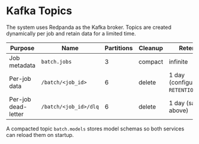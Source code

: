 # Kafka Topics

The system uses Redpanda as the Kafka broker. Topics are created dynamically per job and retain data for a limited time.

| Purpose | Name | Partitions | Cleanup | Retention |
|---------|------|-----------|---------|-----------|
| Job metadata | `batch.jobs` | 3 | compact | infinite |
| Per-job data | `/batch/<job_id>` | 6 | delete | 1 day (configurable via `RETENTION_HOURS`) |
| Per-job dead-letter | `/batch/<job_id>/dlq` | 6 | delete | 1 day (same as above) |

A compacted topic `batch.models` stores model schemas so both services can reload them on startup.
